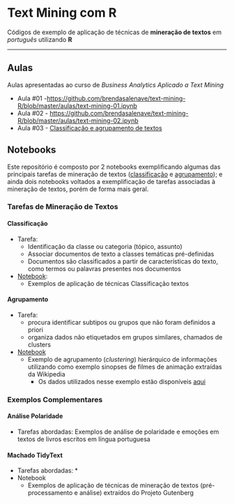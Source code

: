 # Text Mining com R

Códigos de exemplo de aplicação de técnicas de **mineração de textos** em *português* utilizando **R**

---

## Aulas
Aulas apresentadas ao curso de *Business Analytics Aplicado a Text Mining*
- Aula #01 -https://github.com/brendasalenave/text-mining-R/blob/master/aulas/text-mining-01.ipynb
- Aula #02 - https://github.com/brendasalenave/text-mining-R/blob/master/aulas/text-mining-02.ipynb
- Aula #03 - [Classificação e agrupamento de textos](https://github.com/brendasalenave/text-mining-R/blob/master/aulas/TM_Aula03.ipynb)

## Notebooks
Este repositório é composto por 2 notebooks exemplificando algumas das principais tarefas de mineração de textos ([classificação](https://github.com/brendasalenave/text-mining-R/blob/master/Classificacao.ipynb) e [agrupamento](https://github.com/brendasalenave/text-mining-R/blob/master/Agrupamento.ipynb)); e ainda dois notebooks voltados a exemplificação de tarefas associadas à mineração de textos, porém de forma mais geral.

### Tarefas de Mineração de Textos
#### Classificação
- Tarefa:
   * Identificação da classe ou categoria (tópico, assunto)
   * Associar documentos de texto a classes temáticas pré-definidas
   * Documentos são classificados a partir de características do texto, como termos ou palavras presentes nos documentos
- [Notebook](https://github.com/brendasalenave/text-mining-R/blob/master/Classificacao.ipynb):
   * Exemplos de aplicação de técnicas Classificação textos
      
      
####  Agrupamento
- Tarefa:
  * procura identificar subtipos ou grupos que não foram definidos a priori
  * organiza dados não etiquetados em grupos similares, chamados de clusters
- [Notebook](https://github.com/brendasalenave/text-mining-R/blob/master/Agrupamento.ipynb)
  * Exemplo de agrupamento (*clustering*) hierárquico de informações utilizando como exemplo sinopses de filmes de animação extraídas da Wikipedia
    *  Os dados utilizados nesse exemplo estão disponíveis [aqui](https://github.com/brendasalenave/text-mining-R/tree/master/datasets/filmes)
 
### Exemplos Complementares

#### Análise Polaridade
 - Tarefas abordadas: Exemplos de análise de polaridade e emoções em textos de livros escritos em língua portuguesa

#### Machado TidyText
- Tarefas abordadas:
  *
- Notebook
  * Exemplos de aplicação de técnicas de mineração de textos (pré-processamento e análise) extraídos do Projeto Gutenberg
